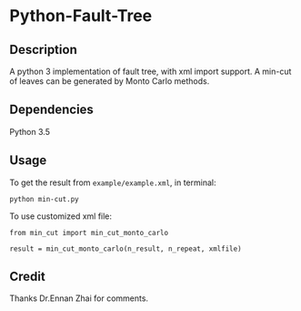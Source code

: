 Python-Fault-Tree
======================


## Description
A python 3 implementation of fault tree, with xml import support.  A min-cut of leaves can be generated by Monto Carlo methods.

## Dependencies
Python 3.5

## Usage
To get the result from `example/example.xml`, in terminal:
```
python min-cut.py
```

To use customized xml file:
```
from min_cut import min_cut_monto_carlo

result = min_cut_monto_carlo(n_result, n_repeat, xmlfile)
```


## Credit
Thanks Dr.Ennan Zhai for comments.
